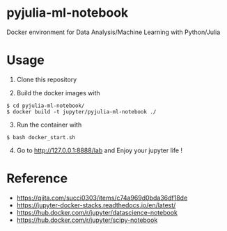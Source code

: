 # pyjulia-ml-notebook
Docker environment for Data Analysis/Machine Learning with Python/Julia

# Usage
1. Clone this repository

2. Build the docker images with
```
$ cd pyjulia-ml-notebook/
$ docker build -t jupyter/pyjulia-ml-notebook ./
```

3. Run the container with
```
$ bash docker_start.sh 
```

4. Go to http://127.0.0.1:8888/lab and Enjoy your jupyter life !

# Reference
- https://qiita.com/succi0303/items/c74a969d0bda36df18de
- https://jupyter-docker-stacks.readthedocs.io/en/latest/
- https://hub.docker.com/r/jupyter/datascience-notebook
- https://hub.docker.com/r/jupyter/scipy-notebook

